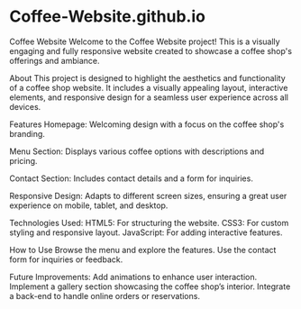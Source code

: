 # Coffee-Website.github.io
Coffee Website
Welcome to the Coffee Website project! This is a visually engaging and fully responsive website created to showcase a coffee shop's offerings and ambiance.

About
  This project is designed to highlight the aesthetics and functionality of a coffee shop website. It includes a visually appealing layout, interactive elements, and responsive design for a seamless user experience across all devices.

Features
Homepage: Welcoming design with a focus on the coffee shop's branding.

Menu Section: Displays various coffee options with descriptions and pricing.

Contact Section: Includes contact details and a form for inquiries.

Responsive Design: Adapts to different screen sizes, ensuring a great user experience on mobile, tablet, and desktop.

Technologies Used:
  HTML5: For structuring the website.
  CSS3: For custom styling and responsive layout.
  JavaScript: For adding interactive features.

How to Use
Browse the menu and explore the features.
Use the contact form for inquiries or feedback.

Future Improvements:
Add animations to enhance user interaction.
Implement a gallery section showcasing the coffee shop’s interior.
Integrate a back-end to handle online orders or reservations.
